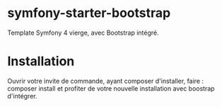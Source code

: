 # symfony-starter-bootstrap
Template Symfony 4 vierge, avec Bootstrap intégré.

# Installation

Ouvrir votre invite de commande, ayant composer d'installer, faire : composer install et profiter de votre nouvelle installation avec boostrap d'intégrer.